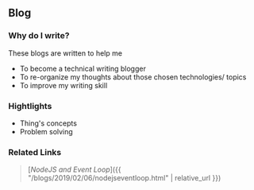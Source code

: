 ## Blog

### Why do I write?
These blogs are written to help me
- To become a technical writing blogger
- To re-organize my thoughts about those chosen technologies/ topics
- To improve my writing skill

### Hightlights
- Thing's concepts
- Problem solving

### Related Links
> [_NodeJS and Event Loop_]({{ "/blogs/2019/02/06/nodejseventloop.html" | relative_url }})  